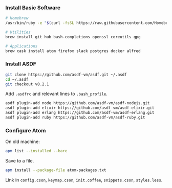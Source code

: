 ### Install Basic Software

```bash
# Homebrew
/usr/bin/ruby -e "$(curl -fsSL https://raw.githubusercontent.com/Homebrew/install/master/install)"

# Utilities
brew install git hub bash-completions openssl coreutils gpg

# Applications
brew cask install atom firefox slack postgres docker alfred
```

### Install ASDF

```bash
git clone https://github.com/asdf-vm/asdf.git ~/.asdf
cd ~/.asdf
git checkout v0.2.1
```

Add `.asdfrc` and relevant lines to `.bash_profile`.

```bash
asdf plugin-add node https://github.com/asdf-vm/asdf-nodejs.git
asdf plugin-add elixir https://github.com/asdf-vm/asdf-elixir.git
asdf plugin-add erlang https://github.com/asdf-vm/asdf-erlang.git
asdf plugin-add ruby https://github.com/asdf-vm/asdf-ruby.git
```

### Configure Atom

On old machine:

```bash
apm list --installed --bare
```

Save to a file.

```bash
apm install --package-file atom-packages.txt
```

Link in `config.cson`, `keymap.cson`, `init.coffee`, `snippets.cson`, `styles.less`.